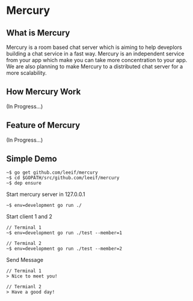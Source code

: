 Mercury
====

What is Mercury
----
Mercury is a room based chat server which is aiming to help deveplors building a chat service in a fast way. Mercury is an independent service from your app which make you can take more concentration to your app. We are also planning to make Mercury to a distributed chat server for a more scalability.

How Mercury Work
----
(In Progress...)

Feature of Mercury
----
(In Progress...)

Simple Demo
----
```
~$ go get github.com/leeif/mercury
~$ cd $GOPATH/src/github.com/leeif/mercury
~$ dep ensure
```
Start mercury server in 127.0.0.1
```
~$ env=development go run ./
```

Start client 1 and 2
```
// Terminal 1
~$ env=development go run ./test --member=1

// Terminal 2
~$ env=development go run ./test --member=2
```

Send Message
```
// Terminal 1
> Nice to meet you!

// Termianl 2
> Have a good day!
```
